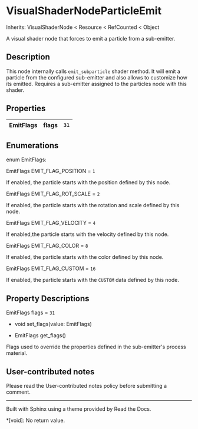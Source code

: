 # VisualShaderNodeParticleEmit

Inherits: VisualShaderNode < Resource < RefCounted < Object

A visual shader node that forces to emit a particle from a sub-emitter.

## Description

This node internally calls `emit_subparticle` shader method. It will emit a
particle from the configured sub-emitter and also allows to customize how its
emitted. Requires a sub-emitter assigned to the particles node with this
shader.

## Properties

EmitFlags | flags | `31`  
---|---|---  
  
## Enumerations

enum EmitFlags:

EmitFlags EMIT_FLAG_POSITION = `1`

If enabled, the particle starts with the position defined by this node.

EmitFlags EMIT_FLAG_ROT_SCALE = `2`

If enabled, the particle starts with the rotation and scale defined by this
node.

EmitFlags EMIT_FLAG_VELOCITY = `4`

If enabled,the particle starts with the velocity defined by this node.

EmitFlags EMIT_FLAG_COLOR = `8`

If enabled, the particle starts with the color defined by this node.

EmitFlags EMIT_FLAG_CUSTOM = `16`

If enabled, the particle starts with the `CUSTOM` data defined by this node.

## Property Descriptions

EmitFlags flags = `31`

  * void set_flags(value: EmitFlags)

  * EmitFlags get_flags()

Flags used to override the properties defined in the sub-emitter's process
material.

## User-contributed notes

Please read the User-contributed notes policy before submitting a comment.

* * *

Built with Sphinx using a theme provided by Read the Docs.

  *[void]: No return value.

